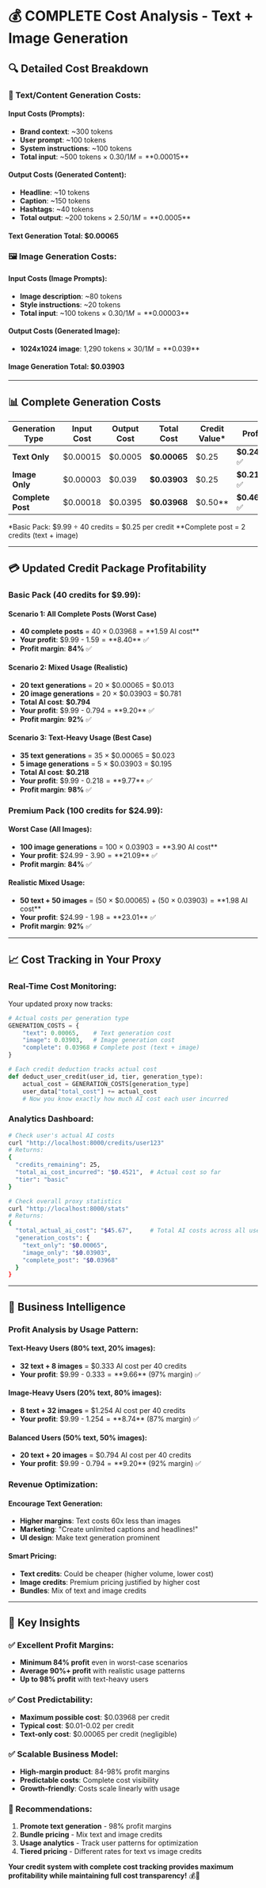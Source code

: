 # 💰 **COMPLETE Cost Analysis - Text + Image Generation**

## 🔍 **Detailed Cost Breakdown**

### **📝 Text/Content Generation Costs:**

#### **Input Costs (Prompts):**
- **Brand context**: ~300 tokens
- **User prompt**: ~100 tokens  
- **System instructions**: ~100 tokens
- **Total input**: ~500 tokens × $0.30/1M = **$0.00015**

#### **Output Costs (Generated Content):**
- **Headline**: ~10 tokens
- **Caption**: ~150 tokens
- **Hashtags**: ~40 tokens
- **Total output**: ~200 tokens × $2.50/1M = **$0.0005**

#### **Text Generation Total: $0.00065**

### **🖼️ Image Generation Costs:**

#### **Input Costs (Image Prompts):**
- **Image description**: ~80 tokens
- **Style instructions**: ~20 tokens
- **Total input**: ~100 tokens × $0.30/1M = **$0.00003**

#### **Output Costs (Generated Image):**
- **1024x1024 image**: 1,290 tokens × $30/1M = **$0.039**

#### **Image Generation Total: $0.03903**

---

## 📊 **Complete Generation Costs**

| Generation Type | Input Cost | Output Cost | **Total Cost** | Credit Value* | **Profit** |
|----------------|------------|-------------|----------------|---------------|------------|
| **Text Only** | $0.00015 | $0.0005 | **$0.00065** | $0.25 | **$0.2494** ✅ |
| **Image Only** | $0.00003 | $0.039 | **$0.03903** | $0.25 | **$0.2110** ✅ |
| **Complete Post** | $0.00018 | $0.0395 | **$0.03968** | $0.50** | **$0.4603** ✅ |

*Basic Pack: $9.99 ÷ 40 credits = $0.25 per credit
**Complete post = 2 credits (text + image)

---

## 💳 **Updated Credit Package Profitability**

### **Basic Pack (40 credits for $9.99):**

#### **Scenario 1: All Complete Posts (Worst Case)**
- **40 complete posts** = 40 × $0.03968 = **$1.59 AI cost**
- **Your profit**: $9.99 - $1.59 = **$8.40** ✅
- **Profit margin**: **84%** ✅

#### **Scenario 2: Mixed Usage (Realistic)**
- **20 text generations** = 20 × $0.00065 = $0.013
- **20 image generations** = 20 × $0.03903 = $0.781
- **Total AI cost**: **$0.794**
- **Your profit**: $9.99 - $0.794 = **$9.20** ✅
- **Profit margin**: **92%** ✅

#### **Scenario 3: Text-Heavy Usage (Best Case)**
- **35 text generations** = 35 × $0.00065 = $0.023
- **5 image generations** = 5 × $0.03903 = $0.195
- **Total AI cost**: **$0.218**
- **Your profit**: $9.99 - $0.218 = **$9.77** ✅
- **Profit margin**: **98%** ✅

### **Premium Pack (100 credits for $24.99):**

#### **Worst Case (All Images):**
- **100 image generations** = 100 × $0.03903 = **$3.90 AI cost**
- **Your profit**: $24.99 - $3.90 = **$21.09** ✅
- **Profit margin**: **84%** ✅

#### **Realistic Mixed Usage:**
- **50 text + 50 images** = (50 × $0.00065) + (50 × $0.03903) = **$1.98 AI cost**
- **Your profit**: $24.99 - $1.98 = **$23.01** ✅
- **Profit margin**: **92%** ✅

---

## 📈 **Cost Tracking in Your Proxy**

### **Real-Time Cost Monitoring:**

Your updated proxy now tracks:

```python
# Actual costs per generation type
GENERATION_COSTS = {
    "text": 0.00065,    # Text generation cost
    "image": 0.03903,   # Image generation cost  
    "complete": 0.03968 # Complete post (text + image)
}

# Each credit deduction tracks actual cost
def deduct_user_credit(user_id, tier, generation_type):
    actual_cost = GENERATION_COSTS[generation_type]
    user_data["total_cost"] += actual_cost
    # Now you know exactly how much AI cost each user incurred
```

### **Analytics Dashboard:**

```bash
# Check user's actual AI costs
curl "http://localhost:8000/credits/user123"
# Returns:
{
  "credits_remaining": 25,
  "total_ai_cost_incurred": "$0.4521",  # Actual cost so far
  "tier": "basic"
}

# Check overall proxy statistics  
curl "http://localhost:8000/stats"
# Returns:
{
  "total_actual_ai_cost": "$45.67",     # Total AI costs across all users
  "generation_costs": {
    "text_only": "$0.00065",
    "image_only": "$0.03903", 
    "complete_post": "$0.03968"
  }
}
```

---

## 🎯 **Business Intelligence**

### **Profit Analysis by Usage Pattern:**

#### **Text-Heavy Users (80% text, 20% images):**
- **32 text + 8 images** = $0.333 AI cost per 40 credits
- **Your profit**: $9.99 - $0.333 = **$9.66** (97% margin) ✅

#### **Image-Heavy Users (20% text, 80% images):**
- **8 text + 32 images** = $1.254 AI cost per 40 credits  
- **Your profit**: $9.99 - $1.254 = **$8.74** (87% margin) ✅

#### **Balanced Users (50% text, 50% images):**
- **20 text + 20 images** = $0.794 AI cost per 40 credits
- **Your profit**: $9.99 - $0.794 = **$9.20** (92% margin) ✅

### **Revenue Optimization:**

#### **Encourage Text Generation:**
- **Higher margins**: Text costs 60x less than images
- **Marketing**: "Create unlimited captions and headlines!"
- **UI design**: Make text generation prominent

#### **Smart Pricing:**
- **Text credits**: Could be cheaper (higher volume, lower cost)
- **Image credits**: Premium pricing justified by higher cost
- **Bundles**: Mix of text and image credits

---

## 🚀 **Key Insights**

### **✅ Excellent Profit Margins:**
- **Minimum 84% profit** even in worst-case scenarios
- **Average 90%+ profit** with realistic usage patterns
- **Up to 98% profit** with text-heavy users

### **✅ Cost Predictability:**
- **Maximum possible cost**: $0.03968 per credit
- **Typical cost**: $0.01-0.02 per credit
- **Text-only cost**: $0.00065 per credit (negligible)

### **✅ Scalable Business Model:**
- **High-margin product**: 84-98% profit margins
- **Predictable costs**: Complete cost visibility
- **Growth-friendly**: Costs scale linearly with usage

### **🎯 Recommendations:**

1. **Promote text generation** - 98% profit margins
2. **Bundle pricing** - Mix text and image credits
3. **Usage analytics** - Track user patterns for optimization
4. **Tiered pricing** - Different rates for text vs image credits

**Your credit system with complete cost tracking provides maximum profitability while maintaining full cost transparency!** 💰🚀
